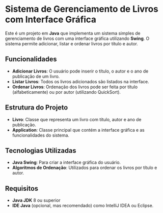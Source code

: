 # Sistema de Gerenciamento de Livros com Interface Gráfica

Este é um projeto em **Java** que implementa um sistema simples de gerenciamento de livros com uma interface gráfica utilizando **Swing**. O sistema permite adicionar, listar e ordenar livros por título e autor.

## Funcionalidades

- **Adicionar Livros**: O usuário pode inserir o título, o autor e o ano de publicação de um livro.
- **Listar Livros**: Todos os livros adicionados são listados na interface.
- **Ordenar Livros**: Ordenação dos livros pode ser feita por título (alfabeticamente) ou por autor (utilizando QuickSort).
  
## Estrutura do Projeto

- **Livro**: Classe que representa um livro com título, autor e ano de publicação.
- **Application**: Classe principal que contém a interface gráfica e as funcionalidades do sistema.

## Tecnologias Utilizadas

- **Java Swing**: Para criar a interface gráfica do usuário.
- **Algoritmos de Ordenação**: Utilizados para ordenar os livros por título e autor.

## Requisitos

- **Java JDK** 8 ou superior
- **IDE Java** (opcional, mas recomendado) como IntelliJ IDEA ou Eclipse.
